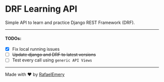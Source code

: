 # DRF Learning API

Simple API to learn and practice Django REST Framework (DRF).

---

#### TODOs:

- [X] Fix local running issues
- [ ] ~~Update django and DRF to latest versions~~
- [ ] Test every call using `generic API Views`

---

Made with :heart: by [RafaelEmery](https://github.com/RafaelEmery)
